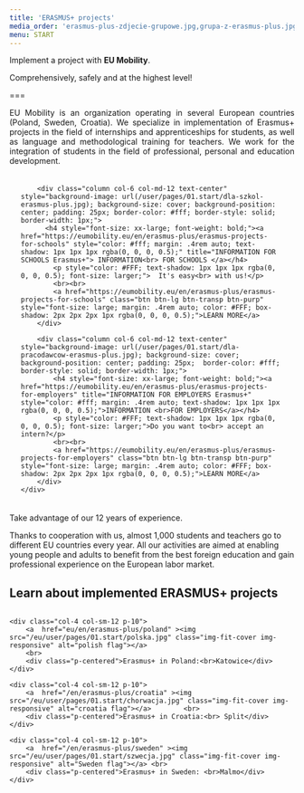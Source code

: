 ```yaml
---
title: 'ERASMUS+ projects'
media_order: 'erasmus-plus-zdjecie-grupowe.jpg,grupa-z-erasmus-plus.jpg,partnerzy-erasmus-plus.jpg,chorwacja.jpg,polska.jpg,szwecja.jpg,dla-pracodawcow-erasmus-plus.jpg,dla-szkol-erasmus-plus.jpg'
menu: START
---
```


Implement a project with **EU Mobility**. 

Comprehensively, safely and at the highest level!

===

<p style="text-align: justify;">EU Mobility is an organization operating in several European countries (Poland, Sweden, Croatia). We specialize in implementation of Erasmus+ projects in the field of internships and apprenticeships for students, as well as language and methodological training for teachers. We work for the integration of students in the field of professional, personal and education development.</p>
 

<div class="container">
    <div class="columns" style="margin: 20px;">  
        
        <div class="column col-6 col-md-12 text-center" style="background-image: url(/user/pages/01.start/dla-szkol-erasmus-plus.jpg); background-size: cover; background-position: center; padding: 25px; border-color: #fff; border-style: solid; border-width: 1px;"> 
          <h4 style="font-size: xx-large; font-weight: bold;"><a href="https://eumobility.eu/en/erasmus-plus/erasmus-projects-for-schools" style="color: #fff; margin: .4rem auto; text-shadow: 1px 1px 1px rgba(0, 0, 0, 0.5);" title="INFORMATION FOR SCHOOLS Erasmus+"> INFORMATION<br> FOR SCHOOLS </a></h4>
            <p style="color: #FFF; text-shadow: 1px 1px 1px rgba(0, 0, 0, 0.5); font-size: larger;">  It's easy<br> with us!</p>
            <br><br>
            <a href="https://eumobility.eu/en/erasmus-plus/erasmus-projects-for-schools" class="btn btn-lg btn-transp btn-purp" style="font-size: large; margin: .4rem auto; color: #FFF; box-shadow: 2px 2px 2px 1px rgba(0, 0, 0, 0.5);">LEARN MORE</a>            
        </div> 

        <div class="column col-6 col-md-12 text-center" style="background-image: url(/user/pages/01.start/dla-pracodawcow-erasmus-plus.jpg); background-size: cover; background-position: center; padding: 25px;  border-color: #fff; border-style: solid; border-width: 1px;"> 
            <h4 style="font-size: xx-large; font-weight: bold;"><a href="https://eumobility.eu/en/erasmus-plus/erasmus-projects-for-employers" title="INFORMATION FOR EMPLOYERS Erasmus+" style="color: #fff; margin: .4rem auto; text-shadow: 1px 1px 1px rgba(0, 0, 0, 0.5);">INFORMATION <br>FOR EMPLOYERS</a></h4>
            <p style="color: #FFF; text-shadow: 1px 1px 1px rgba(0, 0, 0, 0.5); font-size: larger;">Do you want to<br> accept an intern?</p>
            <br><br>
            <a href="https://eumobility.eu/en/erasmus-plus/erasmus-projects-for-employers" class="btn btn-lg btn-transp btn-purp" style="font-size: large; margin: .4rem auto; color: #FFF; box-shadow: 2px 2px 2px 1px rgba(0, 0, 0, 0.5);">LEARN MORE</a>
        </div>
    </div>
</div>



<div class="empty">
  <div class="empty-icon">
    <i class="icon icon-people"></i>
  </div>
        <i class="fa fa-user-shield" style="margin-right: 10px; color: #fa4bb1; font-size: 3rem;"></i>
  <p class="empty-title h5">Take advantage of our 12 years of experience.</p>
  <p class="empty-subtitle">Thanks to cooperation with us, almost 1,000 students and teachers go to different EU countries every year. All our activities are aimed at enabling young people and adults to benefit from the best foreign education and gain professional experience on the European labor market.</p>
</div>

## Learn about implemented ERASMUS+ projects
 
 <div class="columns" style="margin-bottom: 20px;">

    <div class="col-4 col-sm-12 p-10">
        <a  href="eu/en/erasmus-plus/poland" ><img src="/eu/user/pages/01.start/polska.jpg" class="img-fit-cover img-responsive" alt="polish flag"></a>
        <br>
        <div class="p-centered">Erasmus+ in Poland:<br>Katowice</div>
    </div>

    <div class="col-4 col-sm-12 p-10">
        <a  href="/en/erasmus-plus/croatia" ><img src="/eu/user/pages/01.start/chorwacja.jpg" class="img-fit-cover img-responsive" alt="croatia flag"></a>        <br>
        <div class="p-centered">Erasmus+ in Croatia:<br> Split</div>
    </div>

    <div class="col-4 col-sm-12 p-10">
        <a  href="/en/erasmus-plus/sweden" ><img src="/eu/user/pages/01.start/szwecja.jpg" class="img-fit-cover img-responsive" alt="Sweden flag"></a> <br>
        <div class="p-centered">Erasmus+ in Sweden: <br>Malmo</div>
    </div>

</div>
 
 
 
 